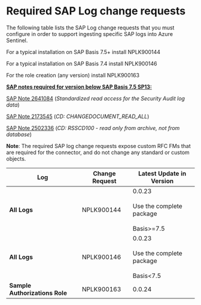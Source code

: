 # Required SAP Log change requests

The following table lists the SAP Log change requests that you must configure in order to support ingesting specific SAP logs into Azure Sentinel.
   
   For a typical installation on SAP Basis 7.5+  install NPLK900144
   
   For a typical installation on SAP Basis 7.4  install NPLK900146
   
   For the  role creation (any version) install NPLK900163

<u><b>SAP notes required for version below SAP Basis 7.5 SP13:</u></b>

[SAP Note 2641084](https://launchpad.support.sap.com/#/notes/2641084) (*Standardized read access for the Security Audit log data*)

[SAP Note 2173545](https://launchpad.support.sap.com/#/notes/2173545) (*CD: CHANGEDOCUMENT_READ_ALL*)

[SAP Note 2502336](https://launchpad.support.sap.com/#/notes/2502336) (*CD: RSSCD100 - read only from archive, not from database*)

**Note**: The required SAP log change requests expose custom RFC FMs that are required for the connector, and do not change any standard or custom objects.


| Log | Change Request | Latest Update in Version  | 
| --- | -------------- | -------------------------- |
| **All Logs** | NPLK900144 | 0.0.23 <br> <br>Use the complete package<br> <br>Basis>=7.5 |
| **All Logs** | NPLK900146 | 0.0.23 <br> <br>Use the complete package<br> <br>Basis<7.5 |
| **Sample Authorizations Role** | NPLK900163 | 0.0.24 | 


